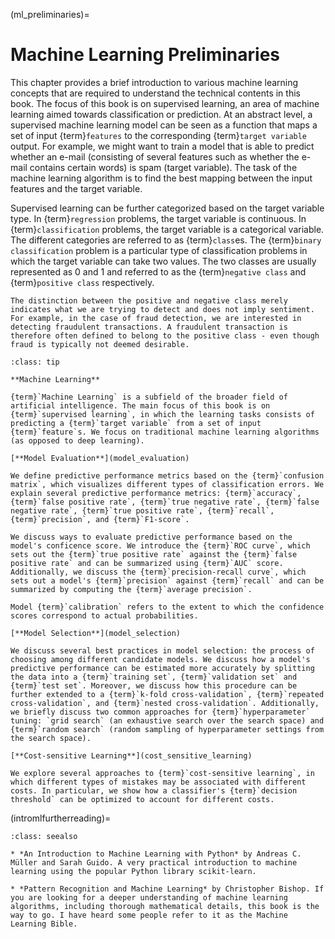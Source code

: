 (ml_preliminaries)=
# Machine Learning Preliminaries 

This chapter provides a brief introduction to various machine learning concepts that are required to understand the technical contents in this book. The focus of this book is on supervised learning, an area of machine learning aimed towards classification or prediction. At an abstract level, a supervised machine learning model can be seen as a function that maps a set of input {term}`features` to the corresponding {term}`target variable` output. For example, we might want to train a model that is able to predict whether an e-mail (consisting of several features such as whether the e-mail contains certain words) is spam (target variable). The task of the machine learning algorithm is to find the best mapping between the input features and the target variable.

Supervised learning can be further categorized based on the target variable type. In {term}`regression` problems, the target variable is continuous. In {term}`classification` problems, the target variable is a categorical variable. The different categories are referred to as {term}`class`es. The {term}`binary classification` problem is a particular type of classification problems in which the target variable can take two values. The two classes are usually represented as 0 and 1 and referred to as the {term}`negative class` and {term}`positive class` respectively.

```{note}
The distinction between the positive and negative class merely indicates what we are trying to detect and does not imply sentiment. For example, in the case of fraud detection, we are interested in detecting fraudulent transactions. A fraudulent transaction is therefore often defined to belong to the positive class - even though fraud is typically not deemed desirable. 
```


```{admonition} Summary
:class: tip

**Machine Learning**

{term}`Machine Learning` is a subfield of the broader field of artificial intelligence. The main focus of this book is on {term}`supervised learning`, in which the learning tasks consists of predicting a {term}`target variable` from a set of input {term}`feature`s. We focus on traditional machine learning algorithms (as opposed to deep learning).

[**Model Evaluation**](model_evaluation)

We define predictive performance metrics based on the {term}`confusion matrix`, which visualizes different types of classification errors. We explain several predictive performance metrics: {term}`accuracy`, {term}`false positive rate`, {term}`true negative rate`, {term}`false negative rate`, {term}`true positive rate`, {term}`recall`, {term}`precision`, and {term}`F1-score`.

We discuss ways to evaluate predictive performance based on the model's conficence score. We introduce the {term}`ROC curve`, which sets out the {term}`true positive rate` against the {term}`false positive rate` and can be summarized using {term}`AUC` score. Additionally, we discuss the {term}`precision-recall curve`, which sets out a model's {term}`precision` against {term}`recall` and can be summarized by computing the {term}`average precision`.

Model {term}`calibration` refers to the extent to which the confidence scores correspond to actual probabilities.

[**Model Selection**](model_selection)

We discuss several best practices in model selection: the process of choosing among different candidate models. We discuss how a model's predictive performance can be estimated more accurately by splitting the data into a {term}`training set`, {term}`validation set` and {term}`test set`. Moreover, we discuss how this procedure can be further extended to a {term}`k-fold cross-validation`, {term}`repeated cross-validation`, and {term}`nested cross-validation`. Additionally, we briefly discuss two common approaches for {term}`hyperparameter` tuning: `grid search` (an exhaustive search over the search space) and {term}`random search` (random sampling of hyperparameter settings from the search space). 

[**Cost-sensitive Learning**](cost_sensitive_learning)

We explore several approaches to {term}`cost-sensitive learning`, in which different types of mistakes may be associated with different costs. In particular, we show how a classifier's {term}`decision threshold` can be optimized to account for different costs.
```

(intromlfurtherreading)=
```{admonition} Further Reading
:class: seealso

* *An Introduction to Machine Learning with Python* by Andreas C. Müller and Sarah Guido. A very practical introduction to machine learning using the popular Python library scikit-learn.

* *Pattern Recognition and Machine Learning* by Christopher Bishop. If you are looking for a deeper understanding of machine learning algorithms, including thorough mathematical details, this book is the way to go. I have heard some people refer to it as the Machine Learning Bible.
```